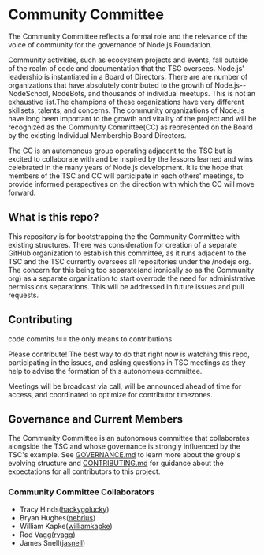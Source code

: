 # Community Committee
The Community Committee reflects a formal role and the relevance of the voice of community for the governance of Node.js Foundation.

Community activities, such as ecosystem projects and events, fall outside of the realm of code and documentation that the TSC oversees. Node.js' leadership is instantiated in a Board of Directors. There are are number of organizations that have absolutely contributed to the growth of Node.js--NodeSchool, NodeBots, and thousands of individual meetups. This is not an exhaustive list.The champions of these organizations have very different skillsets, talents, and concerns. The community organizations of Node.js have long been important to the growth and vitality of the project and will be recognized as the Community Committee(CC) as represented on the Board by the existing Individual Membership Board Directors.

The CC is an automonous group operating adjacent to the TSC but is excited to collaborate with and be inspired by the lessons learned and wins celebrated in the many years of Node.js development. It is the hope that members of the TSC and CC will participate in each others' meetings, to provide informed perspectives on the direction with which the CC will move forward.

## What is this repo?
This repository is for bootstrapping the the Community Committee with existing structures. There was consideration for creation of a separate GitHub organization to establish this committee, as it runs adjacent to the TSC and the TSC currently oversees all repositories under the /nodejs org. The concern for this being too separate(and ironically so as the Community org) as a separate organization to start overrode the need for administrative permissions separations. This will be addressed in future issues and pull requests.

## Contributing
code commits !== the only means to contributions

Please contribute! The best way to do that right now is watching this repo, participating in the issues, and asking questions in TSC meetings as they help to advise the formation of this autonomous committee.

Meetings will be broadcast via call, will be announced ahead of time for access, and coordinated to optimize for contributor timezones.

## Governance and Current Members

The Community Committee is an autonomous committee that collaborates alongside the TSC and whose governance is strongly influenced by the TSC's example. See [GOVERNANCE.md](./GOVERNANCE.md) to learn more about the group's evolving structure and [CONTRIBUTING.md](./CONTRIBUTING.md) for guidance about the expectations for all contributors to this project.

### Community Committee Collaborators
- Tracy Hinds([hackygolucky](https://github.com/hackygolucky))
- Bryan Hughes([nebrius](https://github.com/nebrius))
- William Kapke([williamkapke](https://github.com/williamkapke))
- Rod Vagg([rvagg](https://github.com/rvagg))
- James Snell([jasnell](https://github.com/jasnell))
